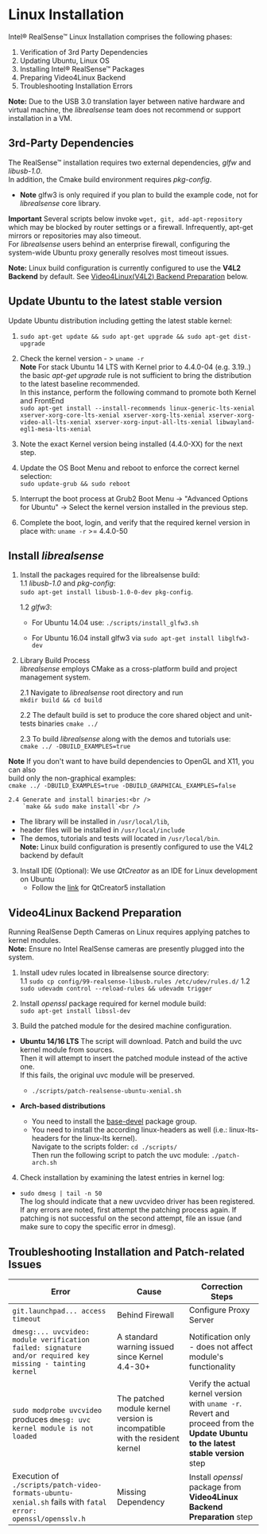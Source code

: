 # Linux Installation

Intel® RealSense™ Linux Installation comprises the following phases:
1. Verification of 3rd Party Dependencies  
2. Updating Ubuntu, Linux OS
3. Installing Intel® RealSense™ Packages  
4. Preparing Video4Linux Backend
5. Troubleshooting Installation Errors

**Note:** Due to the USB 3.0 translation layer between native hardware and virtual machine, the *librealsense* team does not recommend or support installation in a VM.

## 3rd-Party Dependencies

The RealSense™ installation requires two external dependencies, *glfw* and *libusb-1.0*.  
In addition, the Cmake build environment requires *pkg-config*.
* **Note**  glfw3 is only required if you plan to build the example code, not for *librealsense* core library.

**Important** Several scripts below invoke `wget, git, add-apt-repository` which may be blocked by router settings or a firewall. Infrequently, apt-get mirrors or repositories may also timeout.  
For *librealsense* users behind an enterprise firewall, configuring the system-wide Ubuntu proxy generally resolves most timeout issues.

**Note:** Linux build configuration is currently configured to use the **V4L2 Backend** by default. See [Video4Linux(V4L2) Backend Preparation](#video4linux-v4l2-backend-preparation) below.

## Update Ubuntu to the latest stable version
Update Ubuntu distribution including getting the latest stable kernel: 
1. `sudo apt-get update && sudo apt-get upgrade && sudo apt-get dist-upgrade`<br />

2. Check the kernel version - > `uname -r`<br />
**Note** For stack Ubuntu 14 LTS with Kernel prior to 4.4.0-04 (e.g. 3.19..) the basic *apt-get upgrade* rule is not sufficient to bring the distribution to the latest baseline recommended.<br />
In this instance, perform the following command to promote both Kernel and FrontEnd <br />
`sudo apt-get install --install-recommends linux-generic-lts-xenial xserver-xorg-core-lts-xenial xserver-xorg-lts-xenial xserver-xorg-video-all-lts-xenial xserver-xorg-input-all-lts-xenial libwayland-egl1-mesa-lts-xenial `<br />

3. Note the exact Kernel version being installed (4.4.0-XX) for the next step.<br />

4. Update the OS Boot Menu and reboot to enforce the correct kernel selection: <br />
   `sudo update-grub && sudo reboot`<br />

5. Interrupt the boot process at Grub2 Boot Menu -> "Advanced Options for Ubuntu" -> Select the kernel version installed in the previous step.<br />
   
6. Complete the boot, login, and verify that the required kernel version in place with:
   `uname -r`  >=  4.4.0-50

## Install *librealsense* <br />
1. Install the packages required for the librealsense build:<br /> 
    1.1 *libusb-1.0* and *pkg-config*:<br />
         `sudo apt-get install libusb-1.0-0-dev pkg-config`.

    1.2 *glfw3*:<br />
    * For Ubuntu 14.04 use:
      `./scripts/install_glfw3.sh`<br />

    * For Ubuntu 16.04 install glfw3 via
      `sudo apt-get install libglfw3-dev`

2. Library Build Process<br />
  *librealsense* employs CMake as a cross-platform build and project management system.
  
    2.1 Navigate to *librealsense* root directory and run<br />
        `mkdir build && cd build`<br />
  
    2.2 The default build is set to produce the core shared object and unit-tests binaries
        `cmake ../`<br />
        
    2.3 To build *librealsense* along with the demos and tutorials use:<br />
        `cmake ../ -DBUILD_EXAMPLES=true`<br />
  
  **Note** If you don't want to have build dependencies to OpenGL and X11, you can also<br />
  build only the non-graphical examples:<br />
  `cmake ../ -DBUILD_EXAMPLES=true -DBUILD_GRAPHICAL_EXAMPLES=false`

    2.4 Generate and install binaries:<br />
        `make && sudo make install`<br />
  
  * The library will be installed in `/usr/local/lib`, 
  * header files will be installed in `/usr/local/include`<br />
  * The demos, tutorials and tests will located in `/usr/local/bin`.<br />
  **Note:** Linux build configuration is presently configured to use the V4L2 backend by default

3. Install IDE (Optional):
    We use *QtCreator* as an IDE for Linux development on Ubuntu
    * Follow the  [link](https://wiki.qt.io/Install_Qt_5_on_Ubuntu) for QtCreator5 installation

## Video4Linux Backend Preparation
Running RealSense Depth Cameras on Linux requires applying patches to kernel modules.<br />
**Note:** Ensure no Intel RealSense cameras are presently plugged into the system.<br />
1. Install udev rules located in librealsense source directory:<br />
    1.1 `sudo cp config/99-realsense-libusb.rules /etc/udev/rules.d/`
    1.2 `sudo udevadm control --reload-rules && udevadm trigger`

2. Install *openssl* package required for kernel module build:<br />
   `sudo apt-get install libssl-dev`<br />

3. Build the patched module for the desired machine configuration.<br />
  * **Ubuntu 14/16 LTS**
    The script will download. Patch and build the uvc kernel module from sources.<br />
    Then it will attempt to insert the patched module instead of the active one.  
    If this fails, the original uvc module will be preserved.
    * `./scripts/patch-realsense-ubuntu-xenial.sh`<br />

  * **Arch-based distributions**
    * You need to install the [base-devel](https://www.archlinux.org/groups/x86_64/base-devel/) package group.
    * You need to install the according linux-headers as well (i.e.: linux-lts-headers for the linux-lts kernel).<br />
    Navigate to the scripts folder:
    `cd ./scripts/`<br />
    Then run the following script to patch the uvc module:
    `./patch-arch.sh`<br />

4. Check installation by examining the latest entries in kernel log:
  * `sudo dmesg | tail -n 50`<br />
The log should indicate that a new uvcvideo driver has been registered. If any errors are noted, first attempt the patching process again. If patching is not successful on the second attempt, file an issue (and make sure to copy the specific error in dmesg).

## Troubleshooting Installation and Patch-related Issues

Error    |      Cause   | Correction Steps |
-------- | ------------ | ---------------- |
`git.launchpad... access timeout` | Behind Firewall | Configure Proxy Server |
`dmesg:... uvcvideo: module verification failed: signature and/or required key missing - tainting kernel` | A standard warning issued since Kernel 4.4-30+ | Notification only - does not affect module's functionality |
`sudo modprobe uvcvideo` produces `dmesg: uvc kernel module is not loaded` | The patched module kernel version is incompatible with the resident kernel | Verify the actual kernel version with `uname -r`.<br />Revert and proceed from the **Update Ubuntu to the latest stable version** step |
Execution of `./scripts/patch-video-formats-ubuntu-xenial.sh`  fails with `fatal error: openssl/opensslv.h` | Missing Dependency | Install *openssl* package from **Video4Linux Backend Preparation** step |
